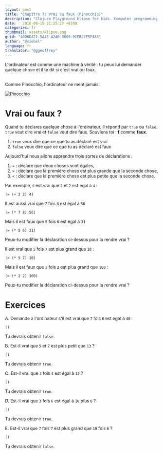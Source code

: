 ```yaml
---
layout: post
title: "Chapitre 7: Vrai ou faux (Pinocchio)"
description: "Clojure Playground klipse for kids. Computer programming course. Functions."
date:   2016-08-15 21:25:27 +0200
categories: fr
thumbnail: assets/klipse.png
guid: "40D6DA71-5A4E-42AB-9600-9CFB87F5F483"
author: "@viebel"
language: fr
translator: "@ggeoffrey"
---
```


<!-- --- -->
<!-- layout: post -->
<!-- title: "Chapter 7: True or False (Pinocchio)" -->
<!-- description: "Clojure Playground klipse for kids. Computer programming course. Functions." -->
<!-- date:   2016-08-05 10:27:27 +0200 -->
<!-- categories: clojure -->
<!-- thumbnail: assets/klipse.png -->
<!-- guid: "40D6DA71-5A4E-42AB-9600-9CFB87F5F483" -->
<!-- author: "@viebel" -->
<!-- --- -->

<!-- The computer is like a truth machine: you can ask it something and it will tell you whether it is true or false. -->
L'ordinateur est comme une machine à vérité : tu peux lui demander quelque chose et il te dit si c'est vrai ou faux.

<br/>
<!-- Unlike Pinocchio, the computer never lies. -->
Comme Pinocchio, l'ordinateur ne ment jamais.


![Pinocchio](/assets/pinocchio.png)

<!-- # True or false? -->

# Vrai ou faux ?

<!-- When you write a statement to the computer,  the computer answers you by `true` or `false`: -->
Quand tu déclares quelque chose à l'ordinateur, il répond par `true` ou `false`. `true` veut dire vrai et `false` veut dire faux. Souviens toi : **f** comme **faux**.

<!-- 1. `true` means that your statement is true -->
<!-- 2. `false` means that your statement is false -->
1. `true` veux dire que ce que tu as déclaré est vrai
2. `false` veux dire que ce que tu as déclaré est faux

<!-- Today, we are going to learn about three kind of statements: -->
Aujourd'hui nous allons apprendre trois sortes de déclarations :

<!-- 1. `=`: a statement that two things are equal -->
<!-- 2. `>`: a statement that the first thing is greater than the second thing -->
<!-- 3. `<`: a statement that the first thing is less than the second thing -->

1. `=` : déclare que deux choses sont égales,
2. `>` : déclare que la première chose est plus grande que la seconde chose,
3. `<` : déclare que la première chose est plus petite que la seconde chose.

<!-- For instance, it is true that `2` and `2` equals `4`: -->
Par exemple, il est vrai que `2` et `2` est égal à `4` :

~~~klipse
(= (+ 2 2) 4)
~~~

<!-- It is also true that `7` times `8` is `56`: -->
Il est aussi vrai que `7` fois `8` est égal à `56`

~~~klipse
(= (* 7 8) 56)
~~~

<!-- But it is false that `5` times `6` is `31`: -->
Mais il est faux que `5` fois `6` est égal à `31`

~~~klipse
(= (* 5 6) 31)
~~~

<!-- Can you modify the statement above and make it true? -->
Peux-tu modifier la déclaration ci-dessus pour la rendre vrai ?

<!-- It is true that `5` times `7` is greater than `10`: -->
Il est vrai que `5` fois `7` est plus grand que `10` :

~~~klipse
(> (* 5 7) 10)
~~~

<!-- But it is false that `2` times `2` is greater than `100`: -->
Mais il est faux que `2` fois `2` est plus grand que `100` :

~~~klipse
(> (* 2 2) 100)
~~~

<!-- Can you modify the statement above and make it true? -->
Peux-tu modifier la déclaration ci-dessus pour la rendre vrai ?

<!-- # Exercises -->

# Exercices

<!-- A. Ask the computer if it is true that `7` times `6` equals `40`: -->
A. Demande à l'ordinateur s'il est vrai que `7` fois `6` est égal à `40` :

~~~klipse
()
~~~

<!-- You should get `false`. -->
Tu devrais obtenir `false`.

<!-- B. Is it true that `5` and `7` is less than `13`? -->
B. Est-il vrai que `5` et `7` est plus petit que `13` ?

~~~klipse
()
~~~

<!-- You should get `true`. -->
Tu devrais obtenir `true`.

<!-- C. Is it true that `3` times `4` is `12`? -->
C. Est-il vrai que `3` fois `4` est égal à `12` ?

~~~klipse
()
~~~

<!-- You should get `true`. -->
Tu devrais obtenir `true`.

<!-- D. Is it true that `3` times `6` equals `10` and `8`? -->
D. Est-il vrai que `3` fois `6` est égal à `10` plus `8` ?

~~~klipse
()
~~~

<!-- You should get `true`. -->
Tu devrais obtenir `true`.

<!-- E. Is it true that `7` times `7` is greater than `10` times `6`? -->
E. Est-il vrai que `7` fois `7` est plus grand que `10` fois `6` ?

~~~klipse
()
~~~

<!-- You should get `false`. -->
Tu devrais obtenir `false`.
